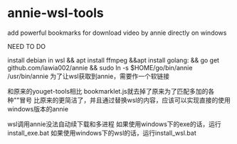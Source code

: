 # annie-wsl-tools
add powerful bookmarks for download video  by annie directly on windows

NEED TO DO

install debian in wsl && apt install ffmpeg &&apt install golang:  && go get github.com/iawia002/annie && sudo ln -s $HOME/go/bin/annie /usr/bin/annie
为了让wsl获取到annie，需要作一个软链接

和原来的youget-tools相比
bookmarklet.js就去掉了原来为了匹配多加的各种""冒号
比原来的更简洁了，并且通过替换wsl的内容，应该可以实现直接的使用windows版本的annie

wsl调用annie没法自动续下载和多进程
如果使用windows下的exe的话，运行install_exe.bat
如果使用windows下的wsl的话，运行install_wsl.bat

